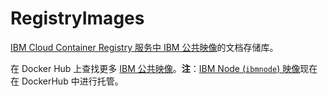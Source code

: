 # RegistryImages

[IBM Cloud Container Registry 服务中 IBM 公共映像](https://console.bluemix.net/docs/services/RegistryImages/index.html#ibm_images)的文档存储库。

在 Docker Hub 上查找更多 [IBM 公共映像](https://hub.docker.com/u/ibmcom/)。**注**：[IBM Node (`ibmnode`) 映像](https://hub.docker.com/r/ibmcom/ibmnode/)现在在 DockerHub 中进行托管。
